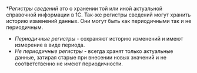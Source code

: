 **Регистры сведений* это о хранении той или иной актуальной справочной информации в 1С. Так-же регистры сведений могут хранить историю изменений данных.
Они могут быть как периодичными так и не периодичным.

- *Периодичные регистры* - сохраняют историю изменений и имеют измерение в виде периода.
- *Не периодичные регистры*  - всегда хранят только актуальные данные, затирая старые при внесении новых значений и не соответственно не имеют периодичности.

